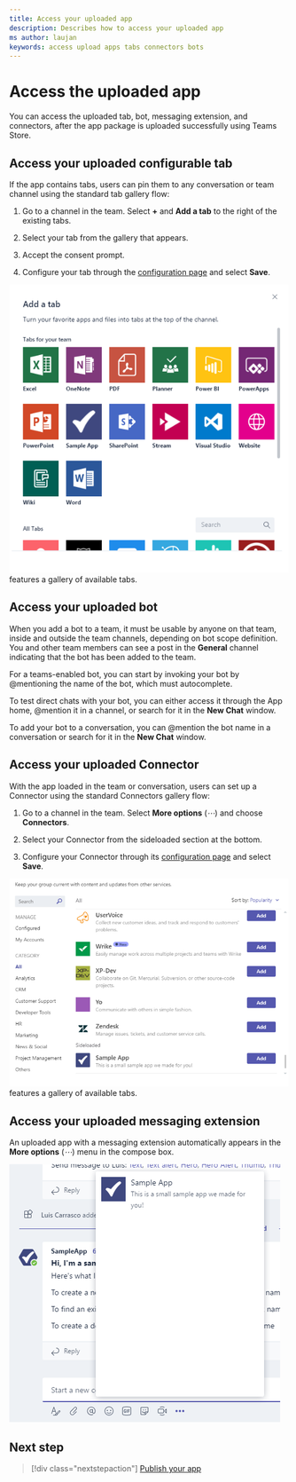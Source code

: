 ```yaml
---
title: Access your uploaded app
description: Describes how to access your uploaded app
ms author: laujan 
keywords: access upload apps tabs connectors bots
---
```


# Access the uploaded app

You can access the uploaded tab, bot, messaging extension, and connectors, after the app package is uploaded successfully using Teams Store.

## Access your uploaded configurable tab

If the app contains tabs, users can pin them to any conversation or team channel using the standard tab gallery flow:

1. Go to a channel in the team. Select **+** and **Add a tab** to the right of the existing tabs.

2. Select your tab from the gallery that appears.

3. Accept the consent prompt.

4. Configure your tab through the [configuration page](../../tabs/how-to/create-tab-pages/configuration-page.md) and select **Save**.

  ![The Add a tab dialog box](../../assets/images/tab_gallery.png) features a gallery of available tabs.

## Access your uploaded bot

When you add a bot to a team, it must be usable by anyone on that team, inside and outside the team channels, depending on bot scope definition. You and other team members can see a post in the **General** channel indicating that the bot has been added to the team.

For a teams-enabled bot, you can start by invoking your bot by @mentioning the name of the bot, which must autocomplete.

To test direct chats with your bot, you can either access it through the App home, @mention it in a channel, or search for it in the **New Chat** window.

To add your bot to a conversation, you can @mention the bot name in a conversation or search for it in the **New Chat** window.

## Access your uploaded Connector

With the app loaded in the team or conversation, users can set up a Connector using the standard Connectors gallery flow:

1. Go to a channel in the team. Select **More options** (*&#8943;*) and choose **Connectors**.

2. Select your Connector from the sideloaded section at the bottom.

3. Configure your Connector through its [configuration page](../../webhooks-and-connectors/how-to/connectors-creating.md) and select **Save**.

  ![The Add a tab dialog box](../../assets/images/connector_gallery.png) features a gallery of available tabs.

## Access your uploaded messaging extension

An uploaded app with a messaging extension automatically appears in the **More options** (*&#8943;*) menu in the compose box.

![Messaging extensions](../../assets/images/compose-extensions/cesampleapp.png)

## Next step

> [!div class="nextstepaction"]
> [Publish your app](https://docs.microsoft.com/MicrosoftTeams/manage-apps?toc=%2Fmicrosoftteams%2Fplatform%2Ftoc.json&bc=%2FMicrosoftTeams%2Fbreadcrumb%2Ftoc.json#publish-a-custom-app-to-your-organizations-app-store)

